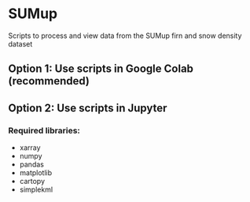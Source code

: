 # SUMup
Scripts to process and view data from the SUMup firn and snow density dataset

## Option 1: Use scripts in Google Colab (recommended)


## Option 2: Use scripts in Jupyter

### Required libraries:
* xarray
* numpy
* pandas
* matplotlib
* cartopy
* simplekml
